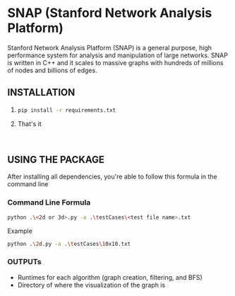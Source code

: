<h1>SNAP (Stanford Network Analysis Platform)</h1>
<p>Stanford Network Analysis Platform (SNAP) is a general purpose, high
performance system for analysis and manipulation of large networks.
SNAP is written in C++ and it scales to massive graphs with hundreds
of millions of nodes and billions of edges.</p>

## INSTALLATION
1. ```bash
   pip install -r requirements.txt
   ```
2. That's it
<br>
<h2>USING THE PACKAGE</h2>
<p>After installing all dependencies, you're able to follow this formula in the command line</p>
<h3> Command Line Formula</h3>

```bash
python .\<2d or 3d>.py -a .\testCases\<test file name>.txt
```
Example
```bash
python .\2d.py -a .\testCases\10x10.txt
```
<h3>OUTPUTs</h3>

* Runtimes for each algorithm (graph creation, filtering, and BFS)
* Directory of where the visualization of the graph is
